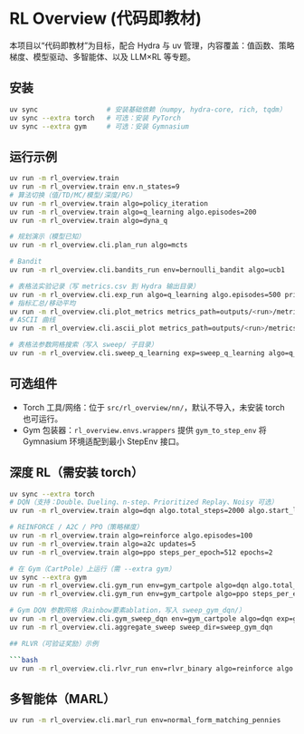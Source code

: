# RL Overview (代码即教材)

本项目以“代码即教材”为目标，配合 Hydra 与 uv 管理，内容覆盖：值函数、策略梯度、模型驱动、多智能体、以及 LLM×RL 等专题。

## 安装

```bash
uv sync                 # 安装基础依赖（numpy, hydra-core, rich, tqdm）
uv sync --extra torch   # 可选：安装 PyTorch
uv sync --extra gym     # 可选：安装 Gymnasium
```

## 运行示例

```bash
uv run -m rl_overview.train
uv run -m rl_overview.train env.n_states=9
# 算法切换（值/TD/MC/模型/深度/PG）
uv run -m rl_overview.train algo=policy_iteration
uv run -m rl_overview.train algo=q_learning algo.episodes=200
uv run -m rl_overview.train algo=dyna_q

# 规划演示（模型已知）
uv run -m rl_overview.cli.plan_run algo=mcts

# Bandit
uv run -m rl_overview.cli.bandits_run env=bernoulli_bandit algo=ucb1

# 表格法实验记录（写 metrics.csv 到 Hydra 输出目录）
uv run -m rl_overview.cli.exp_run algo=q_learning algo.episodes=500 print_every=50
# 指标汇总/移动平均
uv run -m rl_overview.cli.plot_metrics metrics_path=outputs/<run>/metrics.csv ma_window=50
# ASCII 曲线
uv run -m rl_overview.cli.ascii_plot metrics_path=outputs/<run>/metrics.csv width=80 height=16

# 表格法参数网格搜索（写入 sweep/ 子目录）
uv run -m rl_overview.cli.sweep_q_learning exp=sweep_q_learning algo=q_learning
```

## 可选组件
- Torch 工具/网络：位于 `src/rl_overview/nn/`，默认不导入，未安装 torch 也可运行。
- Gym 包装器：`rl_overview.envs.wrappers` 提供 `gym_to_step_env` 将 Gymnasium 环境适配到最小 StepEnv 接口。

## 深度 RL（需安装 torch）

```bash
uv sync --extra torch
# DQN（支持：Double、Dueling、n-step、Prioritized Replay、Noisy 可选）
uv run -m rl_overview.train algo=dqn algo.total_steps=2000 algo.start_learning_after=200

# REINFORCE / A2C / PPO（策略梯度）
uv run -m rl_overview.train algo=reinforce algo.episodes=100
uv run -m rl_overview.train algo=a2c updates=5
uv run -m rl_overview.train algo=ppo steps_per_epoch=512 epochs=2

# 在 Gym（CartPole）上运行（需 --extra gym）
uv sync --extra gym
uv run -m rl_overview.cli.gym_run env=gym_cartpole algo=dqn algo.total_steps=5000 metrics_file=metrics_dqn.csv
uv run -m rl_overview.cli.gym_run env=gym_cartpole algo=ppo steps_per_epoch=1024 epochs=5 metrics_file=metrics_ppo.csv

# Gym DQN 参数网格（Rainbow要素ablation，写入 sweep_gym_dqn/）
uv run -m rl_overview.cli.gym_sweep_dqn env=gym_cartpole algo=dqn exp=gym_dqn_sweep
uv run -m rl_overview.cli.aggregate_sweep sweep_dir=sweep_gym_dqn

## RLVR（可验证奖励）示例

```bash
uv run -m rl_overview.cli.rlvr_run env=rlvr_binary algo=reinforce algo.episodes=500 metrics_file=metrics_rlvr.csv
```

## 多智能体（MARL）

```bash
uv run -m rl_overview.cli.marl_run env=normal_form_matching_pennies
```
